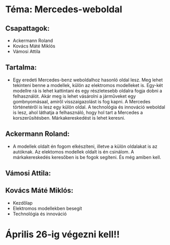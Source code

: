 # Téma: Mercedes-weboldal
## Csapattagok: 
- Ackermann Roland
- Kovács Máté Miklós
- Vámosi Attila

## Tartalma:
- Egy eredeti Mercedes-benz weboldalhoz hasonló oldal lesz. Meg lehet tekinteni benne a modellek, külön az elektromos modelleket is. Egy-két modellre rá is lehet kattintani és egy részletesebb oldalra fogja dobni a felhasználót. Akár meg is lehet vásárolni a járműveket egy gombnyomásaal, amiről visszaigazolást is fog kapni. A Mercedes történetéről is lesz egy külön oldal. A technológia és innováció weboldal is lesz, ahol láthatja a felhasználó, hogy hol tart a Mercedes a korszerűsítésben. Márkakereskedést is lehet keresni.

## Ackermann Roland:
- A modellek oldalt én fogom elkészíteni, illetve a külön oldalakat is az autóknak. Az elektomos modellek oldalt is én csinálom. A márkakereskedés keresőben is be fogok segíteni. És még amiben kell. 

## Vámosi Attila:


## Kovács Máté Miklós:
- Kezdőlap
- Elektromos modellekben besegít
- Technológia és innováció


# Április 26-ig végezni kell!!
